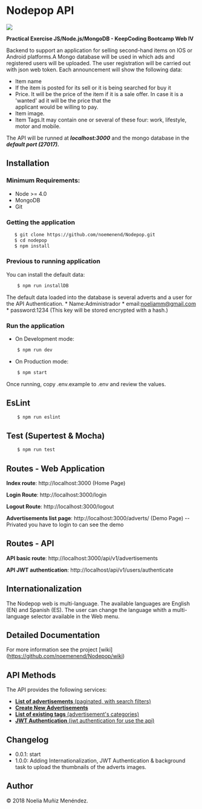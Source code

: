 # Nodepop API


![](https://encrypted-tbn0.gstatic.com/images?q=tbn:ANd9GcRYrnMZSLhIMSnI-eY54gTfYjgIolAITNrP1rnugcd0RvxH_4FjIg)

**Practical Exercise JS/Node.js/MongoDB - KeepCoding Bootcamp Web IV**

Backend to support an application for selling second-hand items on IOS or Android platforms.A Mongo database will be used in which ads and registered users will be uploaded. The user registration will be carried out with json web token. Each announcement will show the following data:

   * Item name
   * If the item is posted for its sell or it is being searched for buy it
   * Price. It will be the price of the item if it is a sale offer. In case it is a 'wanted' ad it will be the price that the 	
     applicant would be willing to pay.
   * Item image. 
   * Item Tags.It may contain one or several of these four: work, lifestyle, motor and mobile.
    
 The API will be runned at ***localhost:3000*** and the mongo database in the ***default port (27017).***

## Installation

### Minimum Requirements:

- Node >= 4.0
- MongoDB
- Git

### Getting the application
 ```Bash
	$ git clone https://github.com/noemenend/Nodepop.git
	$ cd nodepop
	$ npm install
```

### Previous to running application

You can install the default data:
```Bash
	$ npm run installDB
```
The default data loaded into the database is several adverts and a user for the API Authentication.
	* Name:Administrador
	* email:noeliamm@gmail.com
	* password:1234 (This key will be stored encrypted with a hash.)
	
	
### Run the application

- On Development mode:
```Bash
	$ npm run dev
```

- On Production mode:
```Bash
	$ npm start
```

Once running, copy .env.example to .env and review the values.

## EsLint
```Bash
	$ npm run eslint
```

## Test (Supertest & Mocha)
```Bash
	$ npm run test
```

## Routes - Web Application

**Index route**: http://localhost:3000 (Home Page)

**Login Route**: http://localhost:3000/login

**Logout Route**: http://localhost:3000/logout

**Advertisements list page**: http://localhost:3000/adverts/ (Demo Page) -- Privated you have to login to can see the demo


## Routes - API

**API basic route**: http://localhost:3000/api/v1/advertisements

**API JWT authentication**: http://localhost/api/v1/users/authenticate

## Internationalization

The Nodepop web is multi-language. The available languages are English (EN) and Spanish (ES).
The user can change the language whith a multi-language selector available in the Web menu.

## Detailed Documentation
For more information see the project [wiki] (https://github.com/noemenend/Nodepop/wiki) 

## API Methods
The API provides the following services:

- [**List of advertisements** (paginated, with search filters)](https://github.com/noemenend/Nodepop/wiki/List-of-Advertisements)
- [**Create New Advertisements**](https://github.com/noemenend/Nodepop/wiki/Create-New-Advertisements)
- [**List of existing tags** (advertisement's categories)](https://github.com/noemenend/Nodepop/wiki/List-of-existing-tags)
- [**JWT Authentication** (jwt authentication for use the api)](https://github.com/noemenend/Nodepop/wiki/List-of-existing-tags)


## Changelog

* 0.0.1: start
* 1.0.0: Adding Internationalization, JWT Authentication & background task to upload the thumbnails of the adverts images.


## Author

&copy; 2018 Noelia Muñiz Menéndez.
